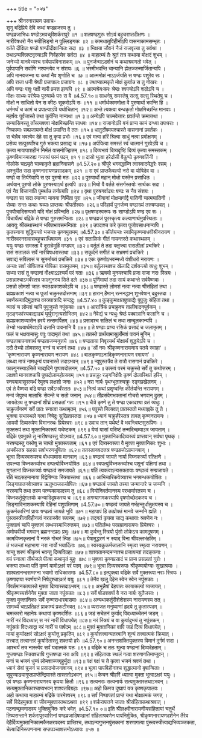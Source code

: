 +++
title = "०५७"

+++
श्रीनरनारायण उवाच-  
शृणु बद्रिप्रिये देवि कथां षण्ढव्रजस्य तु ।  
षण्ढव्रजाभिधः षण्ढोऽभवच्छ्रीशर्करापुरे ॥१ ॥
शतषण्ढगुरुः सोऽयं बहुचराप्तदीक्षणः ।  
नारीवेषधरो नैव स्त्रीलिङ्गो न पुल्लिङ्गकः ॥२ ॥
कामधातुविहीनोऽपि वासनाकामसम्भृतः ।  
वर्तते दीक्षितः षण्ढो षाण्ढीदीक्षान्वितः सदा ॥३ ॥
भिक्षया जौवनं नैजं राजवृत्त्या तु सर्वथा ।  
तथाऽन्यक्लिष्टवृत्त्याऽपि निर्वहत्येव सर्वदा ॥४ ॥
माहात्म्यं तैः श्रुतं तत्र कथाया मोक्षदं शुभम् ।  
जनेभ्यो मानवेभ्यश्च सर्वपापविनाशकम् ॥५ ॥
पुनर्जन्माऽदर्शनं च कथाश्रवणतो भवेत् ।  
पूर्वपापानि सर्वाणि नश्यन्त्येव न संशयः ॥६ ॥
भस्मीभवन्ति चान्यानि ह्येतज्जन्मार्जितान्यपि ।  
अपि मानवजन्मा यः कथां नैव शृणोति च ॥७ ॥
आत्ममोक्षं नाऽऽर्जयति स षण्ढः पशुरेव सः ।  
अपि राजा धनी श्रेष्ठी प्रजापालः प्रजाग्रगः ॥८ ॥
तथाप्यात्मकृते मोक्षं कुर्यान्न स तु गोखरः ।  
अपि षण्ढः पशुः पक्षी नारी प्रमत्त इत्यपि ॥९ ॥
आत्मश्रेयःकरः श्रेष्ठः श्वपचोऽपि शठोऽपि च ।  
मोक्षः साध्यः परंश्रेयः पुरुषार्थः परः स वै ॥4.57.१०॥
साधनेषु समस्तेषु सत्सु सत्सु स्थितेषु च ।  
मोक्षो न साधितो येन स कीटः सूकरोऽपि सः ॥११ ॥
धर्मार्थकाममोक्षा वै पुरुषार्था भवन्ति हि ।  
धर्ममर्थं च कामं च प्रपाल्याऽपि यथोचितान् ॥१२॥
अन्ते त्यक्त्वा बन्धकृतो मोक्षमिच्छन्ति मानवाः ।  
महर्षयः पूर्वजास्ते तथा कुर्वन्ति नान्यथा ॥१ ३॥
अन्येऽपि चात्मवेत्तारः प्रवर्तन्ते क्रमात्तथा ।  
सन्यासिनस्तु ताँस्त्यक्त्वा मोक्षमिच्छन्ति साधवः ॥१४॥
राजानोऽपि वनं प्राप्य कामं दग्ध्वा तपःपराः ।  
निष्कामाः सम्प्रजायन्ते मोक्षं प्रयान्ति वै ततः ॥१५॥
धातुर्दोषमयश्चास्ते वासनानां प्रवर्तकः ।  
स चेन्नैव भवत्येव देहे सा तु कृपा प्रभोः ॥१६॥
एवं मत्वा हरिं श्रित्वा साधुं नत्वा प्रमोक्षणम् ।  
प्रसेव्य सत्पुरुषाँश्च गुरुं भक्त्या प्रसाद्य च ॥१७॥
अर्पयित्वा समस्तं स्वं चात्मानं गुरवेऽपि च ।  
कृत्वा मायापाशहीनं निर्मलं वासनोज्झितम् ॥१८॥
दिव्यभावं दिव्यदृष्टिं दिव्यं कृत्वा समस्तकम् ।  
कृष्णविमानमारुह्य गन्तव्यं परमं पदम् ॥१ ९॥
दासो भूत्वा हरेर्दासी वैकुण्ठे कृष्णवर्तिनी ।  
गोलोके चाऽमृते चाव्याकृते ब्रह्मनिवासने ॥4.57.२०॥
श्रीपुरे भगवद्धाम्नि त्वास्वादयेद्धरेः रसम् ।  
अश्नुवीत सदा कृष्णनारायणप्रसादकम् ॥२१ ॥
स एवं प्राप्तकैवल्यो नरो वा योषिदेव वा ।  
षण्ढो वा तिर्यगेवापि स एव पुरुषो मतः ॥२२॥
पुरुषार्थो महान् मोक्षो यस्तेन प्रसाधितः ।  
अर्थवान् पुरुषो लोके पुरुषस्याऽर्थ इत्यपि ॥२३॥
मिथो वै वर्तते संसर्गस्तयोः सार्थकः सदा ।  
एवं नैव विजानाति पुमर्थान्न तनोत्यपि ॥२४॥
वृथा पुरुषगर्वाढ्यः षण्ढः स नैव संशयः ।  
षण्ढता सा सदा त्याज्या मायया निर्मिता पुरा ॥२५॥
जीवानां मोक्षमार्गाद्वै पातिनी चात्मघातिनी ।  
सेव्याः सन्तः कथाः श्रव्याः प्राप्तव्यः श्रीपतीश्वरः ॥२६॥
परिहार्यं पुनर्जन्म षण्ढाख्यं तरुषण्डवत् ।  
पुत्रपौत्रादिसम्पन्नो यदि मोक्षं प्रविन्दति ॥२७॥
वृक्षषण्डस्वरूपः सः साण्डोऽपि षण्ढ एव सः ।  
विचार्येत्थं बद्रिके ते षण्ढा गुरुसमन्विताः ॥२८॥
षण्ढव्रजं पुरस्कृत्य कल्याणार्थमुपस्थिताः ।  
आययुः श्रीकथास्थानं भक्तिभावसमन्विताः ॥२९॥
उपदाश्च करे कृत्वा पूजोपसाधनान्यपि ।  
कृतस्नाना शुद्धिमन्तो भजन्तः कृष्णमुत्तमम् ॥4.57.३०॥
कीर्तयन्तः स्वामिकृष्णमाधवीश्रीनरायण ।  
नारीश्वरनरावासबहुचराधिषायण ॥३१ ॥
एवं सतालिकं गीतं गायन्तस्ते कथास्थलम् ।  
ययुः षण्ढाः समस्ता वै दूरान्नेमुर्हि मण्डपम् ॥३२॥
वर्तुलं ते तदा क्लृप्त्वा रासलीलां प्रचक्रिरे ।  
रासं सतालकं सर्वे नारीवेषधरास्तथा ॥३३॥
सकूर्दनं सगीतं च सभ्रमणं प्रचक्रिरे ।  
सवाद्यं सविलासं च सुनर्माख्यं प्रचक्रिरे ॥३४॥
एकः कृष्णोऽभवन्मध्ये वंशीधरो नरायणः ।  
अन्याः सर्वा योषितश्च गोपिका रासमुत्तमम् ॥३५॥
वर्तुलस्थाश्च खेलादि दर्शयन्त्यो व्यधुः शुभम् ।  
सभ्या रासं तु षण्ढानां वीक्ष्याऽऽश्चर्यं परं गताः ॥३६॥
ऋषयो मुनयश्चापि प्रजा राजा नराः स्त्रियः ।  
प्रसन्नाश्चाऽभवँस्तत्र फाल्गुनस्य सिते दले ॥३७॥
पूर्णिमायां तदा सायं कथान्ते सर्ववैष्णवाः ।  
प्रसन्नो लोमशो जातः स्वतःप्रकाशकोऽपि च ॥३८॥
षण्ढास्ते लोमशं नत्वा नत्वा श्रीसंहितां तथा ।  
ब्रह्मप्रकाशं नत्वा च पूजां चक्रुस्तदोत्तमाम् ॥३९॥
हारान् हैमान् रत्ननद्धान् शुभवेषान् ददुस्तदा ।  
स्वर्णरूप्यादिमुद्राश्च वस्त्रपात्रादि सन्ददुः ॥4.57.४०॥
कुङ्कुमाक्षतपुष्पाद्यैः पुपूजुः संहितां तथा ।  
व्यासं च लोमशं चापि पुपूजुस्ते नपुंसकाः ॥४१॥
आरार्त्रिकं प्रचक्रुश्च तालीवादनपूर्वकम् ।  
मृदङ्गकांस्यवाद्याढ्यं घुर्घुरानृत्यशोभितम् ॥४२॥
नैवेद्यं च न्यधुः श्रेष्ठं पक्वान्नानि फलानि च ।  
ब्रह्मप्रकाशव्यासेन हरये तत्समर्पितम् ॥४३॥
प्रसादश्च सलिलं च तथा ताम्बूलकान्यपि ।  
तेभ्यो भक्ष्यार्थमेवाऽपि दत्तानि पावनानि वै ॥४४॥
ते षण्ढाः प्राप्य रसिकं प्रसादं च जलामृतम् ।  
फलं च भक्षयामासुः पपुः पादामृतं तथा ॥४५॥
ततस्ते प्रार्थयामासुर्लोमशं पावनं मुनिम् ।  
षण्ढतापापनाशार्थं षण्ढताजन्मनुत्तये ॥४६॥
षण्ढताया निवृत्त्यर्थं मोक्षार्थं शुद्धयेऽपि च ।  
ददौ तेभ्यो लोमशस्तु मन्त्रं च भजनं तथा ॥४७॥
'ओं नमः श्रीकृष्णनारायणाय पतये स्वाहा' ।  
'कृष्णनारायण कृष्णनारायण नरायण ॥४८॥
बालकृष्णाऽनादिकृष्णनारायण रमायण' ।  
लब्ध्वा मात्रं नामधुन्यं पावनास्ते तदाऽभवन् ॥४९॥
न्यूषुस्तत्रैव ते रात्रौ रासगानं प्रचक्रिरे ।  
फाल्गुनस्याऽसिते चाद्यदिने पुष्पावदोलनम् ॥4.57.५०॥
उत्सवं परमं चक्रुस्ते सर्वे तु कथोत्तरम् ।  
लक्षशो मानवाश्चापि पुष्पदोलामहोत्सवम् ॥५१॥
प्रचक्रुः रङ्गनिक्षेपैः कृष्णं दोलास्थितं हरिम् ।  
स्नपयामासुरत्यर्थं रेमुश्च लक्षशो जनाः ॥५२॥
नरा नार्यः पृथग्भूताश्चक्रुः रङ्गप्रखेलनम् ।  
एवं ते वैष्णवा बद्रि षण्ढा सर्वेऽभवँस्ततः ॥५३॥
नित्यं कथां प्रशृण्वन्ति कीर्तयन्ति नरायणम् ।  
मन्त्रं जेपुश्च मालाभिः सेवन्ते च सतो जनान् ॥५४॥
तीव्रसंवेगभक्तानां गोचरो भगवान् द्रुतम् ।  
जायतेऽथ तु षण्ढानां शीघ्रं प्रसन्नतां गतः ॥९५॥
चैत्रे कृष्णे तु ते षण्ढा एकादश्या व्रतं व्यधुः ।  
चक्रुर्जागरणं सर्वे प्रातः स्नात्वा कथामृतम् ॥५६॥
पपुस्ते नित्यवत् प्रातस्ततो मध्याह्नके तु ते ।  
भुक्त्वा सभास्थले गत्वा निषेदुः सुखितास्तदा ॥५७॥
ध्यानं चक्रुर्हरेस्तत्र तावत् कृष्णनरायणः ।  
आययौ दिव्यरूपेण विमानस्थः प्रियेश्वरः ॥९८॥
उवाच तान् यथेष्टं वै भवन्त्विष्टसुरूपिणः ।  
मुक्तरूपं तथा मुक्तानिकारूपं यथेष्टकम् ॥९९॥
येषां यासां यदिष्टं तन्मदिच्छयाऽत्र जायताम् ।  
बद्रिके एवमुक्ते तु नारीषण्ढस्तु योऽभवत् ॥4.57.६०॥
मुक्तानिकादिव्यरूपं प्राप्तवान् सर्वथा पृथक् ।  
नरषण्ढस्तु यस्तेषु स चाप्तो मुक्तरूपताम् ॥६१॥
एवं दिव्यस्वरूपा वै मुक्ता मुक्तानिकाः शुभाः ।  
अभवँस्तत्र सहसा सर्वाभरणभूषिताः ॥६२॥
ततस्तानवदत्तत्र षण्ढव्रजोऽग्रमानवान् ।  
भूत्वा दिव्यस्वरूपश्च बोधयामास मानवान् ॥६३॥
षण्ढत्वं जायते नार्या विघ्नकर्त्र्या रतिक्षणे ।  
सपत्न्या विघ्नकर्त्र्याश्च दम्पत्योर्विघ्नयोषितः ॥६४॥
स्वपत्युर्विघ्नकर्त्र्याश्च पशूनां पक्षिणां तथा ।  
युगलानां विघ्नकर्त्र्याः षण्ढात्वं समजायते ॥६१॥
पतिं त्यक्त्वाऽन्यसक्तायाः षण्ढात्वं सम्प्रजायते ।  
रतिं चाऽसहमानाया विद्वेषिण्याः स्त्रियास्तथा ॥६६॥
आभिचारिकवेत्र्याश्च भगबन्धकयोषितः ।  
लिङ्गापातनवेत्र्याश्च ऋतुभञ्जकयोषितः ॥६७॥
षण्ढात्वं जायते तस्या जन्मान्तरे च जन्मनि ।  
नरस्यापि तथा तस्य पत्न्यकामप्रदस्य तु ॥६८॥
वियोनिवर्तमानस्य परभार्यारतस्य च ।  
विघ्नकर्तुर्युगलयोः कन्यादिदूषकस्य च ॥६९॥
अगम्यागमकस्यापि वृषणोच्छेदकस्य च ।  
लिङ्गादिनाशकस्यापि देहिनां पशुपक्षिणाम् ॥4.57.७०॥
षण्ढत्वं जायते गर्भहन्तुर्धातुक्षयस्य च ।  
कुकर्मकारिणां प्रायः षण्ढत्वं जायते भुवि ॥७१॥
महापापं हि तत्प्रोक्तं मानवे जन्मनि ह्यति ।  
पुंस्त्वस्त्रीत्वविहीनत्वं नरकस्यैव रूपणम् ॥७२॥
तद्गतं कृपया चाद्य कथायाः श्रवणेन नः ।  
मुक्तात्वं चापि मुक्तत्वं लब्धमस्माभिरुत्तमम् ॥७३॥
पतिर्लब्धः परब्रह्मनारायणः प्रियेश्वरः ।  
अमोघवीर्यो भगवान् ब्रह्मनन्दप्रदः प्रभुः ॥७४॥
मा कुर्वन्तु स्त्रियो पुंसो लोकेऽत्र कामदूषणम् ।  
कामविघ्नकृतानां वै नरकं गोचरं त्विह ॥७५॥
येषामुद्धरणं न स्याद् विना श्रीवल्लभंहरिम् ।  
तं भजन्तां महाभागा नरा नार्यो भयार्दिताः ॥७६॥
स्वस्वकुकर्मजालानि स्मृत्वा स्मृत्वा नरायणम् ।  
यान्तु शरणं श्रीकृष्णं भवन्तु दिव्यविग्रहाः ॥७७॥
शाश्वतानन्दमग्नाश्च प्रजायन्तां तदङ्कगाः ।  
वयं स्नात्वा तीर्थजले पीत्वा कथामृतं मुहुः ॥७८॥
भुक्त्वा कृष्णप्रसादं च प्राप्य प्रसन्नतां गुरोः ।  
भक्त्या लब्ध्वा पतिं कृष्णं यामोऽक्षरं परं पदम् ॥७९॥
भूत्वा दिव्यस्वरूपाः श्रीकृष्णयोग्याः सुखाश्रयाः ।  
शाश्वतानन्दसम्मग्ना भवामो राधिकासमाः ॥4.57.८०॥
इत्युक्त्वा बद्रिके सर्वे मुक्तरूपा नराः स्त्रियः ।  
कृष्णाज्ञया स्वर्णयाने निषेदुश्चाऽक्षरं ययुः ॥८१॥
तेनैव खलु देहेन स्वेन स्वेन नपुंसकाः ।  
विवर्तमानकायास्ते मुक्ता दिव्यास्तदाऽभवन् ॥८२॥
अभून्नैषां देहपातः कायाकल्पो व्यजायत् ।  
श्रीकृष्णस्पर्शनेनैव मुक्ता जाता नपुंसकाः ॥८३॥
सर्वे षोडशवर्षा वै नरा नार्यः सुतैजसाः ।  
मुक्ता मुक्तानिकाः सर्वे कृष्णराधारमासमाः ॥८४॥
अन्यथाकर्तुरीशेशेशस्य नारायणस्य तत् ।  
सामर्थ्यं चाऽप्रतिहतं प्राकाम्यं प्रकटीभवत् ॥८५॥
व्यराजत मनुष्याणां हृदये तु कृतास्पदम् ।  
चमत्कारो महानेषः कथायां कृष्णदर्शितः ॥८६॥
जडं सचेतनं कुर्याद् विदध्याच्चेतनं जडम् ।  
नारीं नरं विदध्यात् स नरं नारीं विधापयेत् ॥८७॥
नरं स्त्रियं च वा कुर्यादुभयं तु नपुंसकम् ।  
नपुंसकं विदध्याद्वा नरं नारीं च पार्षदम् ॥८८॥
मुक्तं मुक्तानिकां वापि जडं दिव्यं विधापयेत् ।  
मायां कुर्यादक्षरं सोऽक्षरं कुर्यात्तु प्रकृतिम् ॥८९॥
कुर्यात्तत्त्वान्यतत्त्वानि शून्यं तत्त्वात्मकं क्रियात् ।  
तत्त्वात् तत्त्वान्तरं कुर्यादेतास्तु शक्तयो हरेः ॥4.57.९०॥
अनन्तशक्तियुक्तस्य विमानं दुर्गमं सदा ।  
आश्चर्यं तत्र नास्त्येव सर्वं यदात्मकं यतः ॥९१॥
बद्रिके च ततः श्रुत्वा षण्ढानां दिव्यदेहताम् ।  
गुप्तषण्ढाः स्त्रियश्चापि गुप्तषण्ढा नरा अपि ॥९२॥
संहितायाः स्थलं गत्वा शरणागतिमाप्नुवन् ।  
मन्त्रं च भजनं धुन्यं लोमशाज्जगृहुर्मुदा ॥९३॥
पक्षं पक्षं च ते कृत्वा भजनं श्रवणं तथा ।  
ध्यानं सेवां पूजनं च प्रसादभोजनाशनम् ॥९४॥
भूत्वा पापविहीनाश्च शुद्धात्मानो वृषान्विताः ।  
सुपुण्याढ्यागुप्तप्राप्तेन्द्रियास्ते तास्ततोऽभवन् ॥९५॥
केचन श्रीहरिं ध्यात्वा मुक्ता भूत्वाऽक्षरं ययुः ।  
एवं षण्ढाः कृष्णनारायणस्य कृपया क्षितौ ॥९६॥
सत्यनराः सत्यनार्यः सत्यमुक्तास्तथाऽभवन् ।  
सत्यमुक्तानिकाश्चाप्यभवन् शाश्वतविग्रहाः ॥९७॥
अहो किमत्र दुष्प्रापं यत्र कृष्णकृपालवः ।  
अहो कथाया माहात्म्यं बद्रिके पारमेश्वरम् ॥९८॥
सर्वं निष्पापतां प्राप्तं यथा मोक्षात्मकं जगत् ।  
सर्वे विदेहमुक्ता वा जीवन्मुक्तास्तथाऽथवा ॥९९॥
शर्करापत्तने जाताः श्रीसंहिताकथाश्रवात् ।  
पठनाच्छ्रवणादस्य भुक्तिमुक्तिः करे भवेत् ॥4.57.१० ०॥
इति श्रीलक्ष्मीनारायणीयसंहितायां चतुर्थे तिष्यसन्ताने शर्करापुरवासिनां षण्ढव्रजादिषण्ढानां संहिताश्रवणेन पापनिर्मुक्तिः, श्रीकृष्णनारायणदर्शनेन तैरेव देहैर्दिव्यमुक्तानिकात्मकैरक्षरपदस्य प्राप्तिश्च, तथाऽन्यगुप्तनपुंसकानां शरणागत्या पुंस्त्वस्त्रीत्वाद्यभिव्यञ्जकता, चेत्यादिनिरूपणनामा सप्तपञ्चाशत्तमोऽध्यायः ॥५७ ॥
    
    
